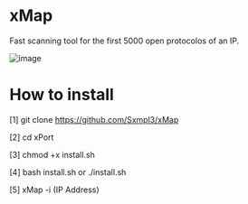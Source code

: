 # xMap
Fast scanning tool for the first 5000 open protocolos of an IP.

![image](https://user-images.githubusercontent.com/116309678/202861807-6f440e21-1d97-47ec-8426-263ac7429b21.png)


# How to install 

  [1] git clone https://github.com/Sxmpl3/xMap

  [2] cd xPort  

  [3] chmod +x install.sh  

  [4] bash install.sh or ./install.sh  

  [5] xMap -i (IP Address)
